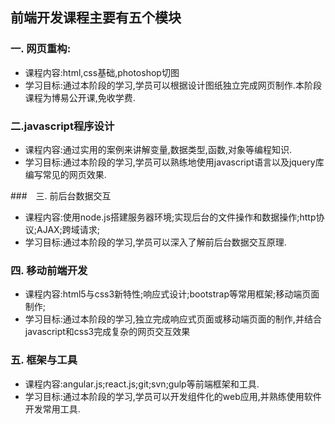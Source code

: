 ## 前端开发课程主要有五个模块
### 一. 网页重构:
* 课程内容:html,css基础,photoshop切图
* 学习目标:通过本阶段的学习,学员可以根据设计图纸独立完成网页制作.本阶段课程为博易公开课,免收学费.

### 二.javascript程序设计
* 课程内容:通过实用的案例来讲解变量,数据类型,函数,对象等编程知识.
* 学习目标:通过本阶段的学习,学员可以熟练地使用javascript语言以及jquery库编写常见的网页效果.

###　三. 前后台数据交互
* 课程内容:使用node.js搭建服务器环境;实现后台的文件操作和数据操作;http协议;AJAX;跨域请求;
* 学习目标:通过本阶段的学习,学员可以深入了解前后台数据交互原理.

### 四. 移动前端开发
* 课程内容:html5与css3新特性;响应式设计;bootstrap等常用框架;移动端页面制作;
* 学习目标:通过本阶段的学习,独立完成响应式页面或移动端页面的制作,并结合javascript和css3完成复杂的网页交互效果

### 五. 框架与工具
* 课程内容:angular.js;react.js;git;svn;gulp等前端框架和工具.
* 学习目标:通过本阶段的学习,学员可以开发组件化的web应用,并熟练使用软件开发常用工具.
